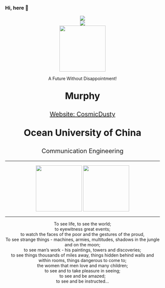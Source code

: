 ### Hi, here 👋

<div align="center"> <img src="https://visitor-badge.glitch.me/badge?page_id=murphyhoucn" /> </div>
<div align="center"> <img src="https://activity-graph.herokuapp.com/graph?username=murphyhoucn&theme=xcode" /> </div>

<div align=center>
    <img src="https://murhyimgur.oss-cn-beijing.aliyuncs.com/website/aboutavatar.png" width="150px"/>
    </br>
	<p>A Future Without Disappointment!</p>
    <p style="font-size:30px"><b>Murphy</b></p>
    <p style="font-size:20px"><a href="https://cosmicdusty.cc/">Website: CosmicDusty</a></p>
	<p></p>
</div>
<div align=center>
    <p style="font-size:30px"><b>Ocean University of China</b></p>
    <p style="font-size:20px">Communication Engineering</p>
</div>

---

<div align="center"> 
	<img height=150px  src="https://github-readme-stats.vercel.app/api?username=murphyhoucn&hide_title=true&hide_border=true&show_icons=trueline_height=21&&theme=dark" /> 
	<img height=150px src="https://github-readme-stats.vercel.app/api/top-langs/?username=murphyhoucn&hide_title=true&hide_border=true&layout=compact&langs_count=6&&theme=dark" /> 
</div>

---

<div align=center>
    To see life, to see the world;</br>
    to eyewitness great events;</br>
    to watch the faces of the poor and the gestures of the proud,</br>
    To see strange things - machines, armies, multitudes, shadows in the jungle and on the moon;</br>
    to see man’s work - his paintings, towers and discoveries;</br>
    to see things thousands of miles away, things hidden behind walls and within rooms, things dangerous to come to;</br>
    the women that men love and many children;</br>
    to see and to take pleasure in seeing;</br>
    to see and be amazed;</br>
    to see and be instructed…</br>
    <p>
</div>
